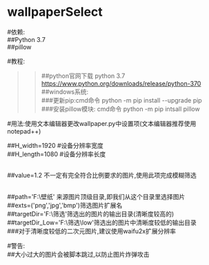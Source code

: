 # wallpaperSelect

#依赖:<br>
  ##Python 3.7<br>
  ##pillow<br>

#教程:<br>
>>##python官网下载 python 3.7  https://www.python.org/downloads/release/python-370<br>
 ##windows系统:<br>
  ###更新pip:cmd命令 python -m pip install --upgrade pip<br>
  ###安装pillow模块: cmd命令 python -m pip intsall pillow<br>

#用法:使用文本编辑器更改wallpaper.py中设置项(文本编辑器推荐使用notepad++)<br>
 
 ##H_width=1920  #设备分辨率宽度<br>
 ##H_length=1080 #设备分辨率长度<br>
 ##
 ##value=1.2 不一定有完全符合比例要求的图片,使用此项完成模糊筛选<br>
 ##
 ##path='F:\壁纸' 来源图片顶级目录,即我们从这个目录里选择图片<br>
 ##exts=('png','jpg','bmp')筛选图片扩展名<br>
 ##targetDir='F:\筛选'筛选出的图片的输出目录(清晰度较高的)<br>
 ##targetDir_Low='F:\筛选\low'筛选出的图片中清晰度较低的输出目录<br>
 ###对于清晰度较低的二次元图片,建议使用waifu2x扩展分辨率<br>

#警告:<br>
 ##大小过大的图片会被脚本跳过,以防止图片炸弹攻击<br>
